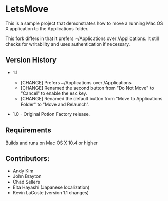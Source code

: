 LetsMove
========

This is a sample project that demonstrates how to move a running Mac OS X application to the Applications folder.

This fork differs in that it prefers ~/Applications over /Applications. It still checks for writability and uses
authentication if necessary.

Version History
---------------

* 1.1
	* [CHANGE] Prefers ~/Applications over /Applications
	* [CHANGE] Renamed the second button from "Do Not Move" to "Cancel" to enable the esc key.
	* [CHANGE] Renamed the default button from "Move to Applications Folder" to "Move and Relaunch".

* 1.0 - Original Potion Factory release.

Requirements
------------
Builds and runs on Mac OS X 10.4 or higher

Contributors:
-------------
* Andy Kim
* John Brayton
* Chad Sellers
* Eita Hayashi (Japanese localization)
* Kevin LaCoste (version 1.1 changes)
